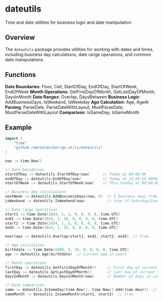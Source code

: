 # dateutils

Time and date utilities for business logic and date manipulation.

## Overview

The `dateutils` package provides utilities for working with dates and times, including business day calculations, date range operations, and common date manipulations.

## Functions

**Date Boundaries**: Floor, Ceil, StartOfDay, EndOfDay, StartOfWeek, EndOfWeek
**Month Operations**: GetFirstDayOfMonth, GetLastDayOfMonth, DaysInMonth
**Date Ranges**: Overlap, DaysBetween
**Business Logic**: AddBusinessDays, IsWeekend, IsWeekday
**Age Calculation**: Age, AgeAt
**Parsing**: ParseDate, ParseDateWithLayout, MustParseDate, MustParseDateWithLayout
**Comparison**: IsSameDay, IsSameMonth

## Example

```go
import (
    "time"
    "github.com/Goldziher/go-utils/dateutils"
)

now := time.Now()

// Date boundaries
startOfDay := dateutils.StartOfDay(now)      // Today at 00:00:00
endOfDay := dateutils.EndOfDay(now)          // Today at 23:59:59.999999999
startOfWeek := dateutils.StartOfWeek(now)    // This Sunday at 00:00:00

// Business day calculations
nextWeek := dateutils.AddBusinessDays(now, 5)  // 5 business days from now
isWeekend := dateutils.IsWeekend(now)          // true if Saturday/Sunday

// Date range operations
start1 := time.Date(2024, 1, 1, 0, 0, 0, 0, time.UTC)
end1 := time.Date(2024, 1, 10, 0, 0, 0, 0, time.UTC)
start2 := time.Date(2024, 1, 5, 0, 0, 0, 0, time.UTC)
end2 := time.Date(2024, 1, 15, 0, 0, 0, 0, time.UTC)

overlaps := dateutils.Overlap(start1, end1, start2, end2)  // true

// Age calculation
birthdate := time.Date(1990, 5, 15, 0, 0, 0, 0, time.UTC)
age := dateutils.Age(birthdate)  // Current age in years

// Month operations
firstDay := dateutils.GetFirstDayOfMonth()     // First day of current month
lastDay := dateutils.GetLastDayOfMonth()       // Last day of current month
daysInMonth := dateutils.DaysInMonth(now)      // Number of days in current month

// Date comparison
same := dateutils.IsSameDay(time.Now(), time.Now().Add(time.Hour))  // true
sameMonth := dateutils.IsSameMonth(start1, start2)  // true
```

